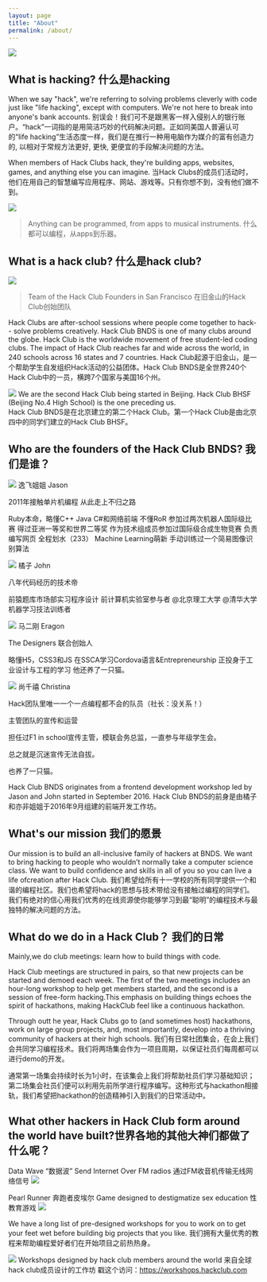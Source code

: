 ```yaml
---
layout: page
title: "About"
permalink: /about/
---
```

![](https://mmbiz.qpic.cn/mmbiz_jpg/YXaiaOibtoJWxYGGpZxXk4uxCQSqG9HGG8AbAHffFDgo2SZP8g8Ua08NzHBAwiaoazWlRK3hNBTE4OhM2BRcrZMGQ/640?wx_fmt=jpeg&wxfrom=5&wx_lazy=1)
## What is hacking? 什么是hacking

When we say "hack", we're referring to solving problems cleverly with code  just like "life hacking", except with computers. We're not here to break into anyone's bank accounts.
别误会！我们可不是跟黑客一样入侵别人的银行账户。“hack”一词指的是用简洁巧妙的代码解决问题。正如同美国人普遍认可的“life hacking”生活态度一样，我们是在推行一种用电脑作为媒介的富有创造力的, 以相对于常规方法更好, 更快, 更便宜的手段解决问题的方法。



When members of Hack Clubs hack, they're building apps, websites, games, and anything else you can imagine. 
当Hack Clubs的成员们活动时，他们在用自己的智慧编写应用程序、网站、游戏等。只有你想不到，没有他们做不到。


![](https://mmbiz.qpic.cn/mmbiz_jpg/YXaiaOibtoJWxYGGpZxXk4uxCQSqG9HGG8ib9fm6O8jpYPnZz88pZ6aMHQDblD2wX0VFUnKwUaFR9xxKR1ibSQKricA/640?wx_fmt=jpeg&wxfrom=5&wx_lazy=1)
> Anything can be programmed, from apps to musical instruments.
> 什么都可以编程，从apps到乐器。

## What is a hack club? 什么是hack club?

![](https://mmbiz.qpic.cn/mmbiz_jpg/YXaiaOibtoJWxYGGpZxXk4uxCQSqG9HGG81HDxliaIQSvIZKmszsK7iaSoMkUcc6Fzredia7zBZxAibAc1oicG0PfI7Kg/640?wx_fmt=jpeg&wxfrom=5&wx_lazy=1)    
> Team of the Hack Club Founders in San Francisco
> 在旧金山的Hack Club创始团队

Hack Clubs are after-school sessions where people come together to hack-- solve problems creatively. Hack Club BNDS is one of many clubs around the globe. Hack Club is the worldwide movement of free student-led coding clubs. The impact of Hack Club reaches far and wide across the world, in 240 schools across 16 states and 7 countries.
Hack Club起源于旧金山，是一个帮助学生自发组织Hack活动的公益团体。Hack Club BNDS是全世界240个Hack Club中的一员，横跨7个国家与美国16个州。



![](https://mmbiz.qpic.cn/mmbiz_png/YXaiaOibtoJWzguf8rwbic8fwkPkNKdF2CeRS0hq2HH54UOZZruBIBdoy2yaVHdRkEjOucNurWrJXmgIX4Y1rPKCA/640?wx_fmt=png&wxfrom=5&wx_lazy=1)
We are the second Hack Club being started in Beijing. Hack Club BHSF (Beijing No.4 High School) is the one preceding us.   
Hack Club BNDS是在北京建立的第二个Hack Club。第一个Hack Club是由北京四中的同学们建立的Hack Club BHSF。

## Who are the founders of the Hack Club BNDS? 我们是谁？

![](https://mmbiz.qpic.cn/mmbiz_jpg/YXaiaOibtoJWxYGGpZxXk4uxCQSqG9HGG8ibxKzic9wgGz2iaLO2EulvUzOCcE5Xoh5sLOZwMicANLPt0OQOG9HjOmEw/640?wx_fmt=jpeg&wxfrom=5&wx_lazy=1)
逸飞姐姐 Jason

2011年接触单片机编程 从此走上不归之路

Ruby本命，略懂C++ Java C#和网络前端 不懂RoR
参加过两次机器人国际级比赛 得过亚洲一等奖和世界二等奖
作为技术组成员参加过国际级合成生物竞赛  负责编写网页  全程划水（233）
Machine Learning萌新 手动训练过一个简易图像识别算法


![](https://mmbiz.qpic.cn/mmbiz_jpg/YXaiaOibtoJWxYGGpZxXk4uxCQSqG9HGG8vumSq28V5K6F3ExohYkbp4hwNzDUl9ppPuopOb3wCVhwObErUUObqg/640?wx_fmt=jpeg&wxfrom=5&wx_lazy=1)
橘子 John

八年代码经历的技术帝

前猿题库市场部实习程序设计
前计算机实验室参与者 @北京理工大学 @清华大学
机器学习技法训练者


![](https://mmbiz.qpic.cn/mmbiz_jpg/YXaiaOibtoJWxYGGpZxXk4uxCQSqG9HGG8lQgQJJNJ4IBBUfNZ5TtibOzqZPhiaABO6UPjyCv3HcAjmNZ6Nmz9mtgQ/640?wx_fmt=jpeg&wxfrom=5&wx_lazy=1)
马二刚 Eragon

The Designers 联合创始人

略懂H5，CSS3和JS
在SSCA学习Cordova语言&Entrepreneurship
正投身于工业设计与工程的学习
他还养了一只猫。


![](https://mmbiz.qpic.cn/mmbiz_jpg/YXaiaOibtoJWxYGGpZxXk4uxCQSqG9HGG8QGmsSWMtQFVoX6dw4tZYreUoDqaN8y8lp5Diaibu7KIIeMhhg9XTrqVg/640?wx_fmt=jpeg&wxfrom=5&wx_lazy=1)
尚千禧 Christina

Hack团队里唯一一个一点编程都不会的队员（社长：没关系！）

主管团队的宣传和运营

担任过F1 in school宣传主管，模联会务总监，一直参与年级学生会。

总之就是沉迷宣传无法自拔。

也养了一只猫。



Hack Club BNDS originates from a frontend development workshop led by Jason and John started in September 2016.
Hack Club BNDS的前身是由橘子和亦非姐姐于2016年9月组建的前端开发工作坊。


## What's our mission 我们的愿景

Our mission is to build an all-inclusive family of hackers at BNDS. 
We want to bring hacking to people who wouldn’t normally take a computer science class.
We want to build confidence and skills in all of you so you can live a life ofcreation after Hack Club.
我们希望给所有十一学校的所有同学提供一个和谐的编程社区。我们也希望将hack的思想与技术带给没有接触过编程的同学们。我们有绝对的信心用我们优秀的在线资源使你能够学习到最“聪明”的编程技术与最独特的解决问题的方法。

## What do we do in a Hack Club？ 我们的日常

Mainly,we do club meetings: learn how to build things with code.

Hack Club meetings are structured in pairs, so that new projects can be started and demoed each week. The first of the two meetings includes an hour-long workshop to help get members started, and the second is a session of free-form hacking.This emphasis on building things echoes the spirit of hackathons, making HackClub feel like a continuous hackathon.

Through outt he year, Hack Clubs go to (and sometimes host) hackathons, work on large group projects, and, most importantly, develop into a thriving community of hackers at their high schools.
我们有日常社团集会，在会上我们会共同学习编程技术。我们将两场集会作为一项目周期，以保证社员们每周都可以进行demo的开发。

通常第一场集会持续时长为1小时，在该集会上我们将帮助社员们学习基础知识；第二场集会社员们便可以利用先前所学进行程序编写。这种形式与hackathon相接轨，我们希望把hackathon的创造精神引入到我们的日常活动中。

## What other hackers in Hack Club form around the world have built?世界各地的其他大神们都做了什么呢？

Data Wave “数据波”
Send Internet Over FM radios 
通过FM收音机传输无线网络信号
![](https://mmbiz.qpic.cn/mmbiz_png/YXaiaOibtoJWxYGGpZxXk4uxCQSqG9HGG8jsXyTl0Tr9LndNmicp7l5TWstoSia80dDZ26LlNa723d74vxCFMBlia0w/640?wx_fmt=png&wxfrom=5&wx_lazy=1)

Pearl Runner 奔跑者皮埃尔
Game designed to destigmatize sex education 
性教育游戏
![](https://mmbiz.qpic.cn/mmbiz_png/YXaiaOibtoJWxYGGpZxXk4uxCQSqG9HGG8oDYvDKzbZfpibzdssAMGqpym4yWfxVp8aghcic7mx7ahiaSbL0byEjlFA/640?wx_fmt=png&wxfrom=5&wx_lazy=1)


We have a long list of pre-designed workshops for you to work on to get your feet wet before building big projects that you like.
我们拥有大量优秀的教程来帮助编程爱好者们在开始项目之前热热身。

![](https://mmbiz.qpic.cn/mmbiz_png/YXaiaOibtoJWxYGGpZxXk4uxCQSqG9HGG8CIaUJfnPcGB9OgiaicqmQrQ9sC7YrDqZXYhEm2jk8ib26nuRuvqov9XRA/640?wx_fmt=png&wxfrom=5&wx_lazy=1)
Workshops designed by hack club members around the world
来自全球hack club成员设计的工作坊
戳这个访问：https://workshops.hackclub.com

